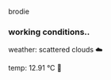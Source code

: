 brodie

<!--weather_start-->
### working conditions..

weather: scattered clouds ☁️

temp: 12.91 °C 👕

<!--weather_end-->
